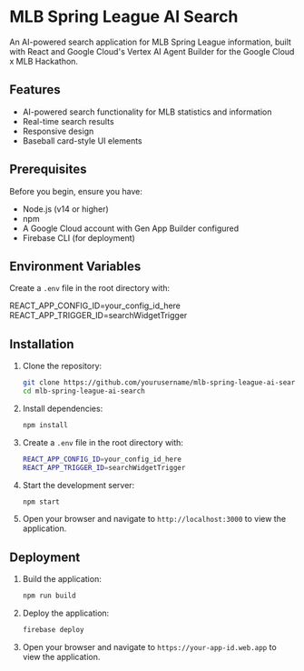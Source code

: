 # MLB Spring League AI Search

An AI-powered search application for MLB Spring League information, built with React and Google Cloud's Vertex AI Agent Builder for the Google Cloud x MLB Hackathon.

## Features

- AI-powered search functionality for MLB statistics and information
- Real-time search results
- Responsive design
- Baseball card-style UI elements

## Prerequisites

Before you begin, ensure you have:
- Node.js (v14 or higher)
- npm
- A Google Cloud account with Gen App Builder configured
- Firebase CLI (for deployment)

## Environment Variables

Create a `.env` file in the root directory with:

REACT_APP_CONFIG_ID=your_config_id_here
REACT_APP_TRIGGER_ID=searchWidgetTrigger

## Installation

1. Clone the repository:
   ```bash
   git clone https://github.com/yourusername/mlb-spring-league-ai-search.git
   cd mlb-spring-league-ai-search
   ```

2. Install dependencies:
   ```bash
   npm install

3. Create a `.env` file in the root directory with:
   ```bash
   REACT_APP_CONFIG_ID=your_config_id_here
   REACT_APP_TRIGGER_ID=searchWidgetTrigger
   ```

4. Start the development server:
   ```bash
   npm start
   ```

5. Open your browser and navigate to `http://localhost:3000` to view the application.

## Deployment

1. Build the application:
   ```bash
   npm run build
   ```

2. Deploy the application:
   ```bash
   firebase deploy
   ```

3. Open your browser and navigate to `https://your-app-id.web.app` to view the application.


